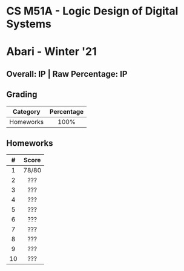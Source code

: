 # CS M51A - Logic Design of Digital Systems
# Abari - Winter '21

## Overall: IP | Raw Percentage: IP

## Grading
| Category | Percentage |
|:---:|:---:|
| Homeworks | 100% |

## Homeworks
| # | Score |
|:---:|:---:|
| 1 | 78/80 |
| 2 | ??? |
| 3 | ??? |
| 4 | ??? |
| 5 | ??? |
| 6 | ??? |
| 7 | ??? |
| 8 | ??? |
| 9 | ??? |
| 10 | ??? |
